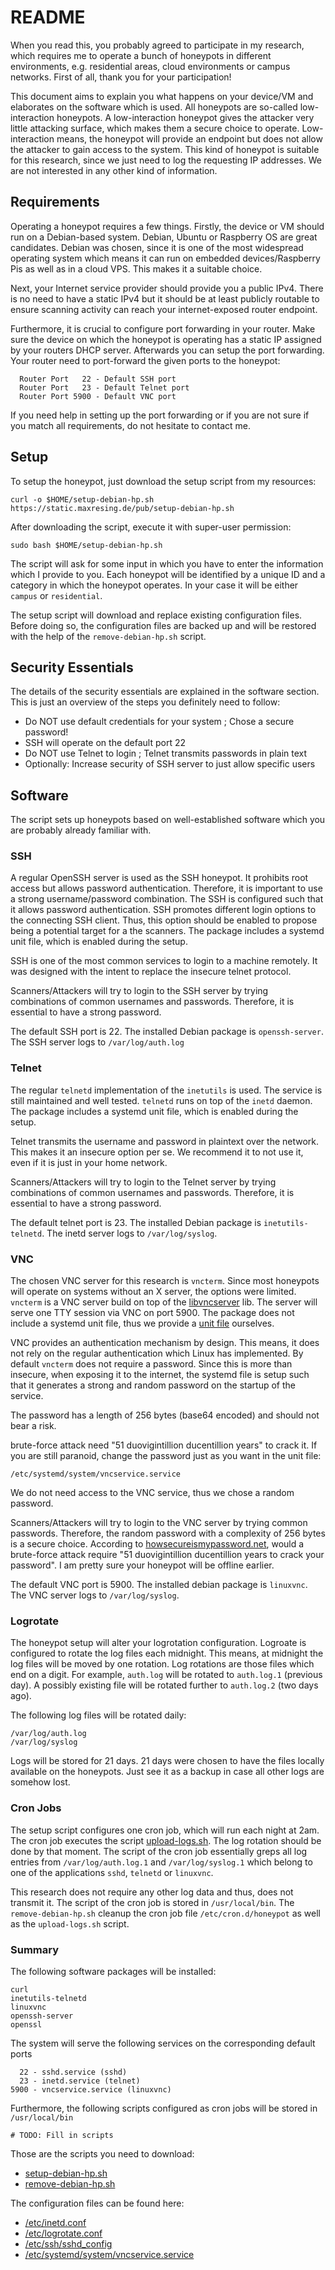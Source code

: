 # README

When you read this, you probably agreed to participate in my research, which
requires me to operate a bunch of honeypots in different environments, e.g.
residential areas, cloud environments or campus networks. First of all, thank
you for your participation!

This document aims to explain you what happens on your device/VM and elaborates
on the software which is used. All honeypots are so-called low-interaction
honeypots. A low-interaction honeypot gives the attacker very little attacking
surface, which makes them a secure choice to operate. Low-interaction means, the
honeypot will provide an endpoint but does not allow the attacker to gain access
to the system. This kind of honeypot is suitable for this research, since we
just need to log the requesting IP addresses. We are not interested in any other
kind of information.


## Requirements

Operating a honeypot requires a few things. Firstly, the device or VM should run
on a Debian-based system. Debian, Ubuntu or Raspberry OS are great candidates.
Debian was chosen, since it is one of the most widespread operating system which
means it can run on embedded devices/Raspberry Pis as well as in a cloud VPS.
This makes it a suitable choice.

Next, your Internet service provider should provide you a public IPv4. There is
no need to have a static IPv4 but it should be at least publicly routable to
ensure scanning activity can reach your internet-exposed router endpoint.

Furthermore, it is crucial to configure port forwarding in your router. Make
sure the device on which the honeypot is operating has a static IP assigned by
your routers DHCP server. Afterwards you can setup the port forwarding. Your
router need to port-forward the given ports to the honeypot:

```
  Router Port   22 - Default SSH port
  Router Port   23 - Default Telnet port
  Router Port 5900 - Default VNC port
```

If you need help in setting up the port forwarding or if you are not sure if you
match all requirements, do not hesitate to contact me.


## Setup

To setup the honeypot, just download the setup script from my resources:

```
curl -o $HOME/setup-debian-hp.sh https://static.maxresing.de/pub/setup-debian-hp.sh
```

After downloading the script, execute it with super-user permission:

```
sudo bash $HOME/setup-debian-hp.sh
```

The script will ask for some input in which you have to enter the information
which I provide to you. Each honeypot will be identified by a unique ID and a
category in which the honeypot operates. In your case it will be either `campus`
or `residential`.

The setup script will download and replace existing configuration files. Before
doing so, the configuration files are backed up and will be restored with the
help of the `remove-debian-hp.sh` script.


## Security Essentials

The details of the security essentials are explained in the software section.
This is just an overview of the steps you definitely need to follow:

 * Do NOT use default credentials for your system ; Chose a secure password!
 * SSH will operate on the default port 22
 * Do NOT use Telnet to login ; Telnet transmits passwords in plain text
 * Optionally: Increase security of SSH server to just allow specific users


## Software

The script sets up honeypots based on well-established software which you are
probably already familiar with.


### SSH

A regular OpenSSH server is used as the SSH honeypot. It prohibits root access
but allows password authentication. Therefore, it is important to use a strong
username/password combination. The SSH is configured such that it allows
password authentication. SSH promotes different login options to the connecting
SSH client. Thus, this option should be enabled to propose being a potential
target for a the scanners. The package includes a systemd unit file, which is
enabled during the setup.

SSH is one of the most common services to login to a machine remotely. It was
designed with the intent to replace the insecure telnet protocol.

Scanners/Attackers will try to login to the SSH server by trying combinations of
common usernames and passwords. Therefore, it is essential to have a strong
password.

The default SSH port is 22. The installed Debian package is `openssh-server`.
The SSH server logs to `/var/log/auth.log`


### Telnet


The regular `telnetd` implementation of the `inetutils` is used. The service is
still maintained and well tested. `telnetd` runs on top of the `inetd` daemon.
The package includes a systemd unit file, which is enabled during the setup.

Telnet transmits the username and password in plaintext over the network. This
makes it an insecure option per se. We recommend it to not use it, even if it is
just in your home network.

Scanners/Attackers will try to login to the Telnet server by trying combinations
of common usernames and passwords. Therefore, it is essential to have a strong
password.

The default telnet port is 23. The installed Debian package is
`inetutils-telnetd`. The inetd server logs to `/var/log/syslog`.


### VNC

The chosen VNC server for this research is `vncterm`. Since most honeypots will
operate on systems without an X server, the options were limited. `vncterm` is
a VNC server build on top of the [libvncserver](http://libvnc.github.io/) lib.
The server will serve one TTY session via VNC on port 5900. The package does not
include a systemd unit file, thus we provide a
[unit file](https://static.maxresing.de/pub/vncservice) ourselves.

VNC provides an authentication mechanism by design. This means, it does not rely
on the regular authentication which Linux has implemented. By default `vncterm`
does not require a password. Since this is more than insecure, when exposing it
to the internet, the systemd file is setup such that it generates a strong and
random password on the startup of the service.

The password has a length of 256
bytes (base64 encoded) and should not bear a risk.

brute-force attack need "51 duovigintillion ducentillion years" to crack it.
If you are still paranoid, change the password just as you want in the unit file:

```
/etc/systemd/system/vncservice.service
```

We do not need access to the VNC service, thus we chose a random password.

Scanners/Attackers will try to login to the VNC server by trying common
passwords. Therefore, the random password with a complexity of 256 bytes is a
secure choice. According to [howsecureismypassword.net](https://howsecureismypassword.net/),
would a brute-force attack require "51 duovigintillion ducentillion years to
crack your password". I am pretty sure your honeypot will be offline earlier.

The default VNC port is 5900. The installed debian package is `linuxvnc`. The
VNC server logs to `/var/log/syslog`.


### Logrotate

The honeypot setup will alter your logrotation configuration. Logroate is
configured to rotate the log files each midnight. This means, at midnight the
log files will be moved by one rotation. Log rotations are those files which end
on a digit. For example, `auth.log` will be rotated to `auth.log.1` (previous
day). A possibly existing file will be rotated further to `auth.log.2` (two days
ago).

The following log files will be rotated daily:

```
/var/log/auth.log
/var/log/syslog
```

Logs will be stored for 21 days. 21 days were chosen to have the files locally
available on the honeypots. Just see it as a backup in case all other logs are
somehow lost.


### Cron Jobs

The setup script configures one cron job, which will run each night at 2am. The
cron job executes the script [upload-logs.sh](https://static.maxresing.de/pub/ut/upload-logs.sh).
The log rotation should be done by that moment. The script of the cron job
essentially greps all log entries from `/var/log/auth.log.1` and
`/var/log/syslog.1` which belong to one of the applications `sshd`, `telnetd` or
`linuxvnc`.

This research does not require any other log data and thus, does not transmit
it. The script of the cron job is stored in `/usr/local/bin`.
The `remove-debian-hp.sh` cleanup the cron job file `/etc/cron.d/honeypot` as
well as the `upload-logs.sh` script.


### Summary

The following software packages will be installed:

```
curl
inetutils-telnetd
linuxvnc
openssh-server
openssl

```

The system will serve the following services on the corresponding default ports

```
  22 - sshd.service (sshd)
  23 - inetd.service (telnet)
5900 - vncservice.service (linuxvnc)
```

Furthermore, the following scripts configured as cron jobs will be stored in
`/usr/local/bin`

```
# TODO: Fill in scripts
```

Those are the scripts you need to download:

 * [setup-debian-hp.sh](https://static.maxresing.de/pub/setup-debian-hp.sh)
 * [remove-debian-hp.sh](https://static.maxresing.de/pub/setup-debian-hp.sh)

The configuration files can be found here:

 * [/etc/inetd.conf](https://static.maxresing.de/pub/inetd.conf)
 * [/etc/logrotate.conf](https://static.maxresing.de/pub/logrotate.conf)
 * [/etc/ssh/sshd_config](https://static.maxresing.de/pub/sshd_config)
 * [/etc/systemd/system/vncservice.service](https://static.maxresing.de/pub/vncservice)

